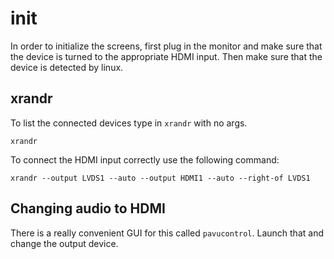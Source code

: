 # init
In order to initialize the screens, first plug in the monitor and make sure that the 
device is turned to the appropriate HDMI input. Then make sure that the device is
detected by linux.

## xrandr
To list the connected devices type in `xrandr` with no args.
```
xrandr
``` 

To connect the HDMI input correctly use the following command:
```
xrandr --output LVDS1 --auto --output HDMI1 --auto --right-of LVDS1
```

## Changing audio to HDMI
There is a really convenient GUI for this called `pavucontrol`. Launch that and change 
the output device.
